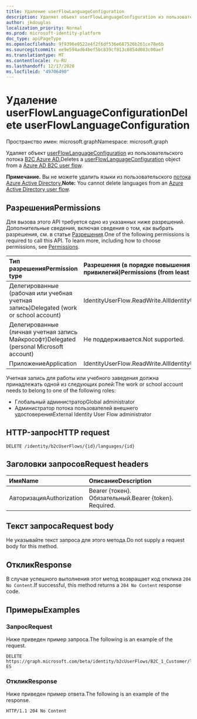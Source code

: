 ```yaml
---
title: Удаление userFlowLanguageConfiguration
description: Удаляет объект userFlowLanguageConfiguration из пользовательского потока B2C.
author: jkdouglas
localization_priority: Normal
ms.prod: microsoft-identity-platform
doc_type: apiPageType
ms.openlocfilehash: 9f9396e9522e4f2f6df536e687526b261ce78e6b
ms.sourcegitcommit: ee9e594ad64bef5bc839cf813c0854d083c00aef
ms.translationtype: MT
ms.contentlocale: ru-RU
ms.lasthandoff: 12/17/2020
ms.locfileid: "49706490"
---
```

# <a name="delete-userflowlanguageconfiguration"></a><span data-ttu-id="7cd37-103">Удаление userFlowLanguageConfiguration</span><span class="sxs-lookup"><span data-stu-id="7cd37-103">Delete userFlowLanguageConfiguration</span></span>

<span data-ttu-id="7cd37-104">Пространство имен: microsoft.graph</span><span class="sxs-lookup"><span data-stu-id="7cd37-104">Namespace: microsoft.graph</span></span>

<span data-ttu-id="7cd37-105">Удаляет объект [userFlowLanguageConfiguration](../resources/userflowlanguageconfiguration.md) из пользовательского потока [B2C Azure AD.](../resources/b2cidentityuserflow.md)</span><span class="sxs-lookup"><span data-stu-id="7cd37-105">Deletes a [userFlowLanguageConfiguration](../resources/userflowlanguageconfiguration.md) object from a [Azure AD B2C user flow](../resources/b2cidentityuserflow.md).</span></span>

<span data-ttu-id="7cd37-106">**Примечание.** Вы не можете удалить языки из пользовательского [потока Azure Active Directory.](../resources/b2xidentityuserflow.md)</span><span class="sxs-lookup"><span data-stu-id="7cd37-106">**Note:** You cannot delete languages from an [Azure Active Directory user flow](../resources/b2xidentityuserflow.md).</span></span>

## <a name="permissions"></a><span data-ttu-id="7cd37-107">Разрешения</span><span class="sxs-lookup"><span data-stu-id="7cd37-107">Permissions</span></span>

<span data-ttu-id="7cd37-p101">Для вызова этого API требуется одно из указанных ниже разрешений. Дополнительные сведения, включая сведения о том, как выбрать разрешения, см. в статье [Разрешения](/graph/permissions-reference).</span><span class="sxs-lookup"><span data-stu-id="7cd37-p101">One of the following permissions is required to call this API. To learn more, including how to choose permissions, see [Permissions](/graph/permissions-reference).</span></span>

|<span data-ttu-id="7cd37-110">Тип разрешения</span><span class="sxs-lookup"><span data-stu-id="7cd37-110">Permission type</span></span>      | <span data-ttu-id="7cd37-111">Разрешения (в порядке повышения привилегий)</span><span class="sxs-lookup"><span data-stu-id="7cd37-111">Permissions (from least to most privileged)</span></span>              |
|:--------------------|:---------------------------------------------------------|
|<span data-ttu-id="7cd37-112">Делегированные (рабочая или учебная учетная запись)</span><span class="sxs-lookup"><span data-stu-id="7cd37-112">Delegated (work or school account)</span></span>|<span data-ttu-id="7cd37-113">IdentityUserFlow.ReadWrite.All</span><span class="sxs-lookup"><span data-stu-id="7cd37-113">IdentityUserFlow.ReadWrite.All</span></span>|
|<span data-ttu-id="7cd37-114">Делегированные (личная учетная запись Майкрософт)</span><span class="sxs-lookup"><span data-stu-id="7cd37-114">Delegated (personal Microsoft account)</span></span>| <span data-ttu-id="7cd37-115">Не поддерживается.</span><span class="sxs-lookup"><span data-stu-id="7cd37-115">Not supported.</span></span>|
|<span data-ttu-id="7cd37-116">Приложение</span><span class="sxs-lookup"><span data-stu-id="7cd37-116">Application</span></span>|<span data-ttu-id="7cd37-117">IdentityUserFlow.ReadWrite.All</span><span class="sxs-lookup"><span data-stu-id="7cd37-117">IdentityUserFlow.ReadWrite.All</span></span>|

<span data-ttu-id="7cd37-118">Учетная запись для работы или учебного заведения должна принадлежать одной из следующих ролей:</span><span class="sxs-lookup"><span data-stu-id="7cd37-118">The work or school account needs to belong to one of the following roles:</span></span>

* <span data-ttu-id="7cd37-119">Глобальный администратор</span><span class="sxs-lookup"><span data-stu-id="7cd37-119">Global administrator</span></span>
* <span data-ttu-id="7cd37-120">Администратор потока пользователей внешнего удостоверения</span><span class="sxs-lookup"><span data-stu-id="7cd37-120">External Identity User Flow administrator</span></span>

## <a name="http-request"></a><span data-ttu-id="7cd37-121">HTTP-запрос</span><span class="sxs-lookup"><span data-stu-id="7cd37-121">HTTP request</span></span>

<!-- {
  "blockType": "ignored"
}
-->

``` http
DELETE /identity/b2cUserFlows/{id}/languages/{id}
```

## <a name="request-headers"></a><span data-ttu-id="7cd37-122">Заголовки запросов</span><span class="sxs-lookup"><span data-stu-id="7cd37-122">Request headers</span></span>

|<span data-ttu-id="7cd37-123">Имя</span><span class="sxs-lookup"><span data-stu-id="7cd37-123">Name</span></span>|<span data-ttu-id="7cd37-124">Описание</span><span class="sxs-lookup"><span data-stu-id="7cd37-124">Description</span></span>|
|:---|:---|
|<span data-ttu-id="7cd37-125">Авторизация</span><span class="sxs-lookup"><span data-stu-id="7cd37-125">Authorization</span></span>|<span data-ttu-id="7cd37-p102">Bearer {токен}. Обязательный.</span><span class="sxs-lookup"><span data-stu-id="7cd37-p102">Bearer {token}. Required.</span></span>|

## <a name="request-body"></a><span data-ttu-id="7cd37-128">Текст запроса</span><span class="sxs-lookup"><span data-stu-id="7cd37-128">Request body</span></span>

<span data-ttu-id="7cd37-129">Не указывайте текст запроса для этого метода.</span><span class="sxs-lookup"><span data-stu-id="7cd37-129">Do not supply a request body for this method.</span></span>

## <a name="response"></a><span data-ttu-id="7cd37-130">Отклик</span><span class="sxs-lookup"><span data-stu-id="7cd37-130">Response</span></span>

<span data-ttu-id="7cd37-131">В случае успешного выполнения этот метод возвращает код отклика `204 No Content`.</span><span class="sxs-lookup"><span data-stu-id="7cd37-131">If successful, this method returns a `204 No Content` response code.</span></span>

## <a name="examples"></a><span data-ttu-id="7cd37-132">Примеры</span><span class="sxs-lookup"><span data-stu-id="7cd37-132">Examples</span></span>

### <a name="request"></a><span data-ttu-id="7cd37-133">Запрос</span><span class="sxs-lookup"><span data-stu-id="7cd37-133">Request</span></span>

<span data-ttu-id="7cd37-134">Ниже приведен пример запроса.</span><span class="sxs-lookup"><span data-stu-id="7cd37-134">The following is an example of the request.</span></span>

<!-- {
  "blockType": "request",
  "name": "delete_userflowlanguageconfiguration"
}
-->

``` http
DELETE https://graph.microsoft.com/beta/identity/b2cUserFlows/B2C_1_Customer/languages/es-ES
```

### <a name="response"></a><span data-ttu-id="7cd37-135">Отклик</span><span class="sxs-lookup"><span data-stu-id="7cd37-135">Response</span></span>

<span data-ttu-id="7cd37-136">Ниже приведен пример ответа.</span><span class="sxs-lookup"><span data-stu-id="7cd37-136">The following is an example of the response.</span></span>

<!-- {
  "blockType": "response",
  "truncated": true
}
-->

``` http
HTTP/1.1 204 No Content
```
